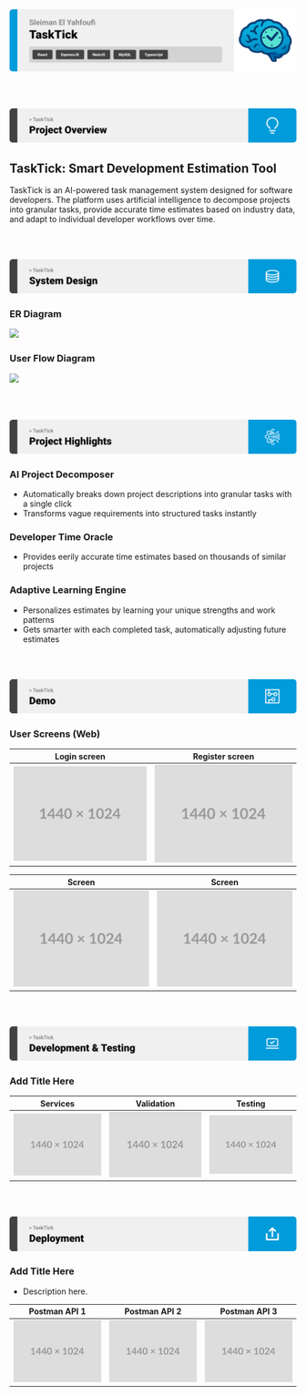 <img src="./readme/title1.svg"/>

<br><br>

<!-- project overview -->
<img src="./readme/title2.svg"/>

## TaskTick: Smart Development Estimation Tool

TaskTick is an AI-powered task management system designed  for software developers. The platform uses artificial intelligence to decompose projects into granular tasks, provide accurate time estimates based on industry data, and adapt to individual developer workflows over time.


<br><br>

<!-- System Design -->
<img src="./readme/title3.svg"/>

### ER Diagram
<img src="https://i.ibb.co/v6v7wgq7/ER-Diagram.png" />

### User Flow Diagram

<img src="https://mermaid.ink/svg/pako:eNqNWG1v2zYQ_iuE9mUD4iBO0tjWgA1u3Q0B2ixIsgJb3Q-cRNucZdGg5KZekP8-vvP4oqSfTN49d3x4R56OfioqVpOiLEaj0bKtWLui63LZItTgIzv0JarxmpNlq9Srhj1WG8x79LCQGITuezH78fOyUINl8eUnNBr9gj6wNW2floX6RYyjO7KmXU_4r8viWVtq1WjkBsbqN8Z3n62lnAinkYV1pozsxNjpKcc9ZTlzKVFmn3BDa0tTTdA7TmrS9hQ3nafpcXLlGxYSzWH-Ip0CLXC3-YdhXgtWbuzYQNqekJA6OnAnER-hAmygqxSU0NEQN1XKPzvCH457IhaXQyTHfk2rNbE_NJgrmTP9Yy9JdsL6njSk6tG8koLAgcFIHx9xi9cE3XL2rwBrenbyQWxFBOwTJY8eIIUuchAJTfWanoMRx1wCtGQj0o57ojzpoUEIFkZ147nELLwbxVglUgy8C7gRtCA9pk037OR9TfWe5MA7UeJXGSzEvs1G9NA7MKrYRbBfZfiAu-2CVGy3Z505DWh-jayIhocxQMPDNr92YrH676QlXAZS4jv0SPuNQDgWiRdzrmGiNRK4HUCAuA0ggtAMYEAKXVTi4yVl8dnyuOzBkurwVElJEIeB82QslUwtHJ-k0DY4RsZWyV5YLzk9xs7IA0u_nfjE-ywMa737vN5uWIee7ogLvZygB46rLW3XPuoOIvehPkTKVI0s2n6iUOTjS87HLT7YEyZHwIfWvGJ-R7rDjpjaLIfAgdG94uF9q-uy-AW2UpoYBrsMDowpE3AHGX3IMAMAHDLafGl_INUG3W9p0-h6IOeCaLWF5R2AfBgg0Jkmd09axnfP4SSPea0DKH6lQiwpJX7FYMGhi6MNbfFd0YqStjoOmN6RHftqky6HxtzIM0sbbmmAwCV6Qe9XGUJEuVFBv247ut70tkzbqc2JqPVW5HleB0ZmYtoFkxEjVI2DSwlAyvXVzZtX1UGcpiO43FrgTgVEOQ6RK5GO-iBC_5X2R1vDnQB8dT3oFveiRWq7IY-q4LwVdW1bs8fWVX0nCaqvkw56k1m5JXwlWjLcVsRlCMiCawDkzidsu-b1zjTJapQ2XEofXQkIBZdT-u1c7xZ0XFoVtFsO4yyUW7-06gQzDZ-lHH7JpAaulnzJAtPgPhpTJZPjvEnyHTNmRh4YWkJhMPz1G9J5xzntQNjvj6JJ35lCIC-qzoEQSxHMQor01d6joXVcIKN0BKioPBqdqZA3ri7LdeNlBwqld6GbjO-wT7LkfdiGI_Xi2caR8yl7ERAslYfEydNVsWnC14oQ2LmrnADjGXucv7xGIq1eeyDE-HjxPOd5i5tjT6sueuU5OXyawhPnAMHVcp5P0VuRDtQz4Pc0fVqGdL7TCDKV72t2AE2chuhxWZYdkKlnt5DVpKKdPPNALB_EQrXnrCKdiVXwWk6U_iWfunQM81bCb2pjS3heY2KUKuGLJFktePeltsGbLqXqm-1EB95OiS54NSXa4AWXUgLPtqzpy1uRiOw-sgr79BjYQVble--UQ9Bep7mAzXXmqMHWOqXqG-uUEuzmstohwqarzAcmp_B9ZKLynV-iAg1PygH2dbnz69qy7HFw3VV236BTSvmCypO_cvkr5RqI1Mi2CNl4ZhW-OUhU4GszpHshrQaRZTKkC754abz8lyQfS_DpSQHJ1wRCNKih7fa-PzYE1WSFD02Pup6zLSl_mKym1bQ-0dPRI637TXm-__bzsi1OijWndVH2_EBOih0RyZbT4kn6XBb9huxEk1yKYY256A6W7bOw2eP2b8Z21oyzw3pTlCvcdGJ22NeikiwoXnPsIaStCX_HDm1flFeTqfJRlE_Ft6Icifnp7M3sYnJ2fjGdXY2F9ijE4_HZ6WR6djm7ms3G0-nldPJ8Uvyn1h2fXk0nk_PJ-Pzi7OLi8urszUlBRGoY_6j_YVd_tD__D_p-wwQ" />

<br><br>

<!-- Project Highlights -->
<img src="./readme/title4.svg"/>



### AI Project Decomposer


- Automatically breaks down project descriptions into granular tasks with a single click
- Transforms vague requirements into structured tasks instantly


### Developer Time Oracle

- Provides eerily accurate time estimates based on thousands of similar projects
<!-- - Shows exactly how long comparable tasks take other developers at your experience level -->


### Adaptive Learning Engine

- Personalizes estimates by learning your unique strengths and work patterns
- Gets smarter with each completed task, automatically adjusting future estimates



<br><br>

<!-- Demo -->
<img src="./readme/title5.svg"/>



### User Screens (Web)

| Login screen                            | Register screen                       |
| --------------------------------------- | ------------------------------------- |
| ![Landing](./readme/demo/1440x1024.png) | ![fsdaf](./readme/demo/1440x1024.png) |

| Screen                            | Screen                       |
| --------------------------------------- | ------------------------------------- |
| ![Landing](./readme/demo/1440x1024.png) | ![fsdaf](./readme/demo/1440x1024.png) |


<br><br>

<!-- Development & Testing -->
<img src="./readme/title6.svg"/>

### Add Title Here


| Services                            | Validation                       | Testing                        |
| --------------------------------------- | ------------------------------------- | ------------------------------------- |
| ![Landing](./readme/demo/1440x1024.png) | ![fsdaf](./readme/demo/1440x1024.png) | ![fsdaf](./readme/demo/1440x1024.png) |


<br><br>

<!-- Deployment -->
<img src="./readme/title7.svg"/>

### Add Title Here

- Description here.


| Postman API 1                            | Postman API 2                       | Postman API 3                        |
| --------------------------------------- | ------------------------------------- | ------------------------------------- |
| ![Landing](./readme/demo/1440x1024.png) | ![fsdaf](./readme/demo/1440x1024.png) | ![fsdaf](./readme/demo/1440x1024.png) |

<br><br>
